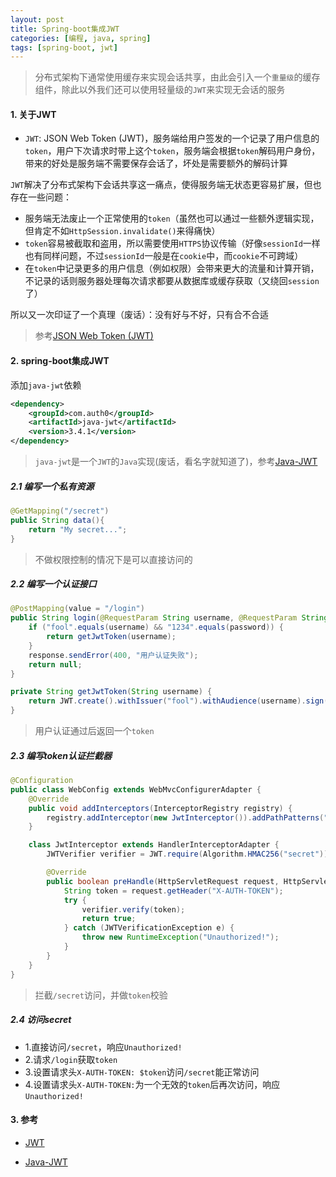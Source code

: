 ```yaml
---
layout: post
title: Spring-boot集成JWT
categories: [编程, java, spring]
tags: [spring-boot, jwt]
---
```



> 分布式架构下通常使用缓存来实现会话共享，由此会引入一个`重量级`的缓存组件，除此以外我们还可以使用轻量级的`JWT`来实现无会话的服务

#### 1. 关于JWT 

* `JWT`: JSON Web Token (JWT)，服务端给用户签发的一个记录了用户信息的`token`，用户下次请求时带上这个`token`，服务端会根据`token`解码用户身份，带来的好处是服务端不需要保存会话了，坏处是需要额外的解码计算

`JWT`解决了分布式架构下会话共享这一痛点，使得服务端无状态更容易扩展，但也存在一些问题：

* 服务端无法废止一个正常使用的`token`（虽然也可以通过一些额外逻辑实现，但肯定不如`HttpSession.invalidate()`来得痛快）
* `token`容易被截取和盗用，所以需要使用`HTTPS`协议传输（好像`sessionId`一样也有同样问题，不过`sessionId`一般是在`cookie`中，而`cookie`不可跨域）
* 在`token`中记录更多的用户信息（例如权限）会带来更大的流量和计算开销，不记录的话则服务器处理每次请求都要从数据库或缓存获取（又绕回`session`了）

所以又一次印证了一个真理（废话）：没有好与不好，只有合不合适

> 参考[JSON Web Token (JWT)](https://tools.ietf.org/html/rfc7519)

#### 2. spring-boot集成JWT

添加`java-jwt`依赖
```xml
<dependency>
    <groupId>com.auth0</groupId>
    <artifactId>java-jwt</artifactId>
    <version>3.4.1</version>
</dependency>
```

> `java-jwt`是一个`JWT`的`Java`实现(废话，看名字就知道了)，参考[Java-JWT](https://github.com/auth0/java-jwt)

##### 2.1 编写一个私有资源

```java
@GetMapping("/secret")
public String data(){
    return "My secret...";
}
```

> 不做权限控制的情况下是可以直接访问的

##### 2.2 编写一个认证接口

```java
@PostMapping(value = "/login")
public String login(@RequestParam String username, @RequestParam String password, HttpServletResponse response) throws IOException {
    if ("fool".equals(username) && "1234".equals(password)) {
        return getJwtToken(username);
    }
    response.sendError(400, "用户认证失败");
    return null;
}

private String getJwtToken(String username) {
    return JWT.create().withIssuer("fool").withAudience(username).sign(Algorithm.HMAC256("secret"));
}
```

> 用户认证通过后返回一个`token`

##### 2.3 编写token认证拦截器

```java
@Configuration
public class WebConfig extends WebMvcConfigurerAdapter {
    @Override
    public void addInterceptors(InterceptorRegistry registry) {
        registry.addInterceptor(new JwtInterceptor()).addPathPatterns("/secret");
    }

    class JwtInterceptor extends HandlerInterceptorAdapter {
        JWTVerifier verifier = JWT.require(Algorithm.HMAC256("secret")).withIssuer("fool").build();

        @Override
        public boolean preHandle(HttpServletRequest request, HttpServletResponse response, Object handler) throws Exception {
            String token = request.getHeader("X-AUTH-TOKEN");
            try {
                verifier.verify(token);
                return true;
            } catch (JWTVerificationException e) {
                throw new RuntimeException("Unauthorized!");
            }
        }
    }
}
```

> 拦截`/secret`访问，并做`token`校验

##### 2.4 访问secret

* 1.直接访问`/secret`，响应`Unauthorized!`
* 2.请求`/login`获取`token`
* 3.设置请求头`X-AUTH-TOKEN: $token`访问`/secret`能正常访问
* 4.设置请求头`X-AUTH-TOKEN:`为一个无效的`token`后再次访问，响应`Unauthorized!`

#### 3. 参考

* [JWT](https://jwt.io/)

* [Java-JWT](https://github.com/auth0/java-jwt)